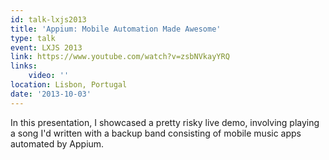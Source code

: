 ```yaml
---
id: talk-lxjs2013
title: 'Appium: Mobile Automation Made Awesome'
type: talk
event: LXJS 2013
link: https://www.youtube.com/watch?v=zsbNVkayYRQ
links:
    video: ''
location: Lisbon, Portugal
date: '2013-10-03'
---
```


In this presentation, I showcased a pretty risky live demo, involving playing a song I'd written
with a backup band consisting of mobile music apps automated by Appium.
